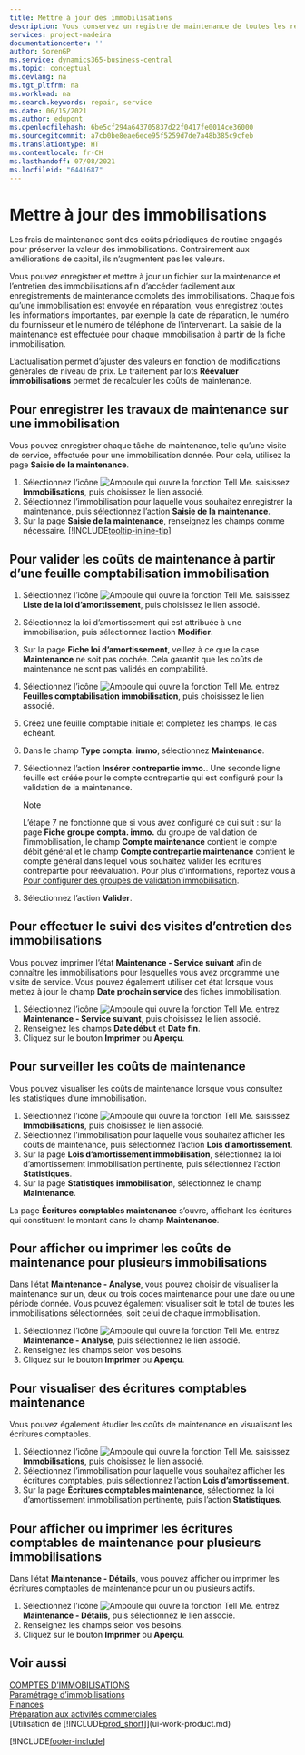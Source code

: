 ```yaml
---
title: Mettre à jour des immobilisations
description: Vous conservez un registre de maintenance de toutes les réparations et services sur une immobilisation pour préserver la valeur de cette immobilisation.
services: project-madeira
documentationcenter: ''
author: SorenGP
ms.service: dynamics365-business-central
ms.topic: conceptual
ms.devlang: na
ms.tgt_pltfrm: na
ms.workload: na
ms.search.keywords: repair, service
ms.date: 06/15/2021
ms.author: edupont
ms.openlocfilehash: 6be5cf294a643705837d22f0417fe0014ce36000
ms.sourcegitcommit: a7cb0be8eae6ece95f5259d7de7a48b385c9cfeb
ms.translationtype: HT
ms.contentlocale: fr-CH
ms.lasthandoff: 07/08/2021
ms.locfileid: "6441687"
---
```

# <a name="maintain-fixed-assets"></a>Mettre à jour des immobilisations
Les frais de maintenance sont des coûts périodiques de routine engagés pour préserver la valeur des immobilisations. Contrairement aux améliorations de capital, ils n’augmentent pas les valeurs.

Vous pouvez enregistrer et mettre à jour un fichier sur la maintenance et l’entretien des immobilisations afin d’accéder facilement aux enregistrements de maintenance complets des immobilisations. Chaque fois qu’une immobilisation est envoyée en réparation, vous enregistrez toutes les informations importantes, par exemple la date de réparation, le numéro du fournisseur et le numéro de téléphone de l’intervenant. La saisie de la maintenance est effectuée pour chaque immobilisation à partir de la fiche immobilisation.

L’actualisation permet d’ajuster des valeurs en fonction de modifications générales de niveau de prix. Le traitement par lots **Réévaluer immobilisations** permet de recalculer les coûts de maintenance.

## <a name="to-record-maintenance-work-on-a-fixed-asset"></a>Pour enregistrer les travaux de maintenance sur une immobilisation
Vous pouvez enregistrer chaque tâche de maintenance, telle qu’une visite de service, effectuée pour une immobilisation donnée. Pour cela, utilisez la page **Saisie de la maintenance**.  

1. Sélectionnez l’icône ![Ampoule qui ouvre la fonction Tell Me.](media/ui-search/search_small.png "Dites-moi ce que vous voulez faire") saisissez **Immobilisations**, puis choisissez le lien associé.  
2. Sélectionnez l’immobilisation pour laquelle vous souhaitez enregistrer la maintenance, puis sélectionnez l’action **Saisie de la maintenance**.
3. Sur la page **Saisie de la maintenance**, renseignez les champs comme nécessaire. [!INCLUDE[tooltip-inline-tip](includes/tooltip-inline-tip_md.md)]  

## <a name="to-post-maintenance-costs-from-a-fixed-asset-gl-journal"></a>Pour valider les coûts de maintenance à partir d’une feuille comptabilisation immobilisation
1. Sélectionnez l’icône ![Ampoule qui ouvre la fonction Tell Me.](media/ui-search/search_small.png "Dites-moi ce que vous voulez faire") saisissez **Liste de la loi d’amortissement**, puis choisissez le lien associé.  
2. Sélectionnez la loi d’amortissement qui est attribuée à une immobilisation, puis sélectionnez l’action **Modifier**.
3. Sur la page **Fiche loi d’amortissement**, veillez à ce que la case **Maintenance** ne soit pas cochée. Cela garantit que les coûts de maintenance ne sont pas validés en comptabilité.
4. Sélectionnez l’icône ![Ampoule qui ouvre la fonction Tell Me.](media/ui-search/search_small.png "Dites-moi ce que vous voulez faire") entrez **Feuilles comptabilisation immobilisation**, puis choisissez le lien associé.  
5. Créez une feuille comptable initiale et complétez les champs, le cas échéant.
6. Dans le champ **Type compta. immo**, sélectionnez **Maintenance**.
7. Sélectionnez l’action **Insérer contrepartie immo.**. Une seconde ligne feuille est créée pour le compte contrepartie qui est configuré pour la validation de la maintenance.

    > [!NOTE]  
    >   L’étape 7 ne fonctionne que si vous avez configuré ce qui suit : sur la page **Fiche groupe compta. immo.** du groupe de validation de l’immobilisation, le champ **Compte maintenance** contient le compte débit général et le champ **Compte contrepartie maintenance** contient le compte général dans lequel vous souhaitez valider les écritures contrepartie pour réévaluation. Pour plus d’informations, reportez vous à [Pour configurer des groupes de validation immobilisation](fa-how-setup-general.md#to-set-up-fixed-asset-posting-groups).
8. Sélectionnez l’action **Valider**.

## <a name="to-follow-up-on-fixed-assets-service-visits"></a>Pour effectuer le suivi des visites d’entretien des immobilisations
Vous pouvez imprimer l’état **Maintenance - Service suivant** afin de connaître les immobilisations pour lesquelles vous avez programmé une visite de service. Vous pouvez également utiliser cet état lorsque vous mettez à jour le champ **Date prochain service** des fiches immobilisation.  

1. Sélectionnez l’icône ![Ampoule qui ouvre la fonction Tell Me.](media/ui-search/search_small.png "Dites-moi ce que vous voulez faire") entrez **Maintenance - Service suivant**, puis choisissez le lien associé.  
2. Renseignez les champs **Date début** et **Date fin**.  
3. Cliquez sur le bouton **Imprimer** ou **Aperçu**.

## <a name="to-monitor-maintenance-costs"></a>Pour surveiller les coûts de maintenance
Vous pouvez visualiser les coûts de maintenance lorsque vous consultez les statistiques d’une immobilisation.  

1. Sélectionnez l’icône ![Ampoule qui ouvre la fonction Tell Me.](media/ui-search/search_small.png "Dites-moi ce que vous voulez faire") saisissez **Immobilisations**, puis choisissez le lien associé.
2. Sélectionnez l’immobilisation pour laquelle vous souhaitez afficher les coûts de maintenance, puis sélectionnez l’action **Lois d’amortissement**.
3. Sur la page **Lois d’amortissement immobilisation**, sélectionnez la loi d’amortissement immobilisation pertinente, puis sélectionnez l’action **Statistiques**.
4. Sur la page **Statistiques immobilisation**, sélectionnez le champ **Maintenance**.

La page **Écritures comptables maintenance** s’ouvre, affichant les écritures qui constituent le montant dans le champ **Maintenance**.

## <a name="to-view-or-print-maintenance-costs-for-multiple-fixed-assets"></a>Pour afficher ou imprimer les coûts de maintenance pour plusieurs immobilisations
Dans l’état **Maintenance - Analyse**, vous pouvez choisir de visualiser la maintenance sur un, deux ou trois codes maintenance pour une date ou une période donnée. Vous pouvez également visualiser soit le total de toutes les immobilisations sélectionnées, soit celui de chaque immobilisation.

1. Sélectionnez l’icône ![Ampoule qui ouvre la fonction Tell Me.](media/ui-search/search_small.png "Dites-moi ce que vous voulez faire") entrez **Maintenance - Analyse**, puis sélectionnez le lien associé.
2. Renseignez les champs selon vos besoins.
3. Cliquez sur le bouton **Imprimer** ou **Aperçu**.

## <a name="to-view-maintenance-ledger-entries"></a>Pour visualiser des écritures comptables maintenance
Vous pouvez également étudier les coûts de maintenance en visualisant les écritures comptables.  

1. Sélectionnez l’icône ![Ampoule qui ouvre la fonction Tell Me.](media/ui-search/search_small.png "Dites-moi ce que vous voulez faire") saisissez **Immobilisations**, puis choisissez le lien associé.
2. Sélectionnez l’immobilisation pour laquelle vous souhaitez afficher les écritures comptables, puis sélectionnez l’action **Lois d’amortissement**.
3. Sur la page **Écritures comptables maintenance**, sélectionnez la loi d’amortissement immobilisation pertinente, puis l’action **Statistiques**.

## <a name="to-view-or-print-maintenance-ledger-entries-for-multiple-fixed-assets"></a>Pour afficher ou imprimer les écritures comptables de maintenance pour plusieurs immobilisations
Dans l’état **Maintenance - Détails**, vous pouvez afficher ou imprimer les écritures comptables de maintenance pour un ou plusieurs actifs.  

1. Sélectionnez l’icône ![Ampoule qui ouvre la fonction Tell Me.](media/ui-search/search_small.png "Dites-moi ce que vous voulez faire") entrez **Maintenance - Détails**, puis sélectionnez le lien associé.
2. Renseignez les champs selon vos besoins.
3. Cliquez sur le bouton **Imprimer** ou **Aperçu**.

## <a name="see-also"></a>Voir aussi
[COMPTES D’IMMOBILISATIONS](fa-manage.md)  
[Paramétrage d’immobilisations](fa-setup.md)  
[Finances](finance.md)  
[Préparation aux activités commerciales](ui-get-ready-business.md)  
[Utilisation de [!INCLUDE[prod_short](includes/prod_short.md)]](ui-work-product.md)


[!INCLUDE[footer-include](includes/footer-banner.md)]